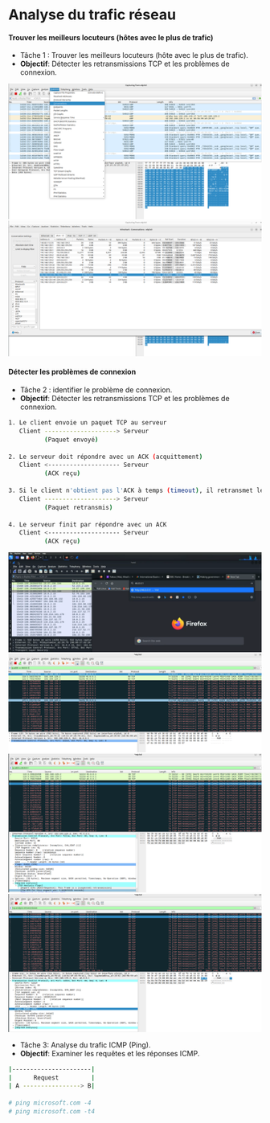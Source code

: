 # Analyse du trafic réseau

#### Trouver les meilleurs locuteurs (hôtes avec le plus de trafic)

- Tâche 1 : Trouver les meilleurs locuteurs (hôte avec le plus de trafic).
- **Objectif**: Détecter les retransmissions TCP et les problèmes de connexion.

![Wireshark](/wireshark/assets/15.png)
![Wireshark](wireshark/assets/16.png)

#### Détecter les problèmes de connexion

- Tâche 2 : identifier le problème de connexion.
- **Objectif**: Détecter les retransmissions TCP et les problèmes de connexion.

```sh
1. Le client envoie un paquet TCP au serveur
   Client --------------------> Serveur
          (Paquet envoyé)

2. Le serveur doit répondre avec un ACK (acquittement)
   Client <-------------------- Serveur
          (ACK reçu)

3. Si le client n'obtient pas l'ACK à temps (timeout), il retransmet le même paquet
   Client --------------------> Serveur
          (Paquet retransmis)

4. Le serveur finit par répondre avec un ACK
   Client <-------------------- Serveur
          (ACK reçu)
```

![Wireshark](/wireshark/assets/17.png)
![Wireshark](/wireshark/assets/18.png)
![Wireshark](/wireshark/assets/19.png)
![Wireshark](/wireshark/assets/20.png)

- Tâche 3: Analyse du trafic ICMP (Ping).
- **Objectif**: Examiner les requêtes et les réponses ICMP.

```sh
|----------------------|
|      Request         |
| A ----------------> B|

# ping microsoft.com -4
# ping microsoft.com -t4
```

